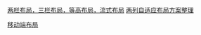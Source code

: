 [两栏布局，三栏布局，等高布局，流式布局](http://www.cnblogs.com/jununx/p/3336553.html)
[两列自适应布局方案整理](https://segmentfault.com/a/1190000004424442)

[移动端布局](https://github.com/imochen/hotcss)